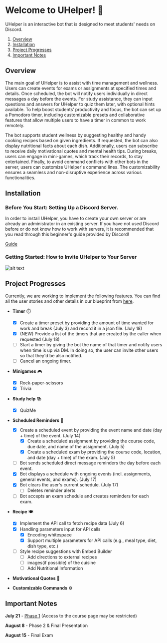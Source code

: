 # Welcome to UHelper! 🤖

UHelper is an interactive bot that is designed to meet students' needs on Discord. 

1. [Overview](#overview)
2. [Installation](#installation)
3. [Project Progresses](#project-progresses)
4. [Important Notes](#important-notes)


## Overview

The main goal of UHelper is to assist with time management and wellness. 
Users can create events for exams or assignments at specified times and details. Once scheduled, 
the bot will notify users individually in direct messages a day before the events. 
For study assistance, they can input questions and answers for UHelper to quiz them later, 
with optional hints available. To help boost students’ productivity and focus, 
the bot can set up a Pomodoro timer, including customizable presets and collaborative features that 
allow multiple users to have a timer in common to work remotely.

The bot supports student wellness by suggesting healthy and handy cooking recipes based on given 
ingredients. If requested, the bot can also display nutritional facts about each dish. Additionally,
users can subscribe to receive daily motivational quotes and mental health tips. During breaks, 
users can engage in mini-games, which track their records, to stay entertained. Finally, 
to avoid command conflicts with other bots in the server, users can customize UHelper's command 
lines. The customizability ensures a seamless and non-disruptive experience across various 
functionalities.

## Installation

### Before You Start: Setting Up a Discord Server.

In order to install UHelper, you have to create your own server or are already an administrator in 
an existing server. If you have not used Discord before or do not know how to work with servers, it 
is recommended that you read through this beginner's guide provided by Discord!

[Guide](https://support.discord.com/hc/en-us/articles/360045138571-Beginner-s-Guide-to-Discord#h_efc9b7bc-47bc-4212-8b9c-c0fa76573cfe)

### Getting Started: How to Invite UHelper to Your Server

![alt text](https://github.com/Overpoweredplatypus/UHelper/blob/timer/0.png?raw=true)


## Project Progresses
Currently, we are working to implement the following features. 
You can find all the user stories and other details in our blueprint from [here](https://docs.google.com/document/d/1OcYBGoSZbEqtA47CwSlzFe1wVuZo28Xl-FKUkS_0AUI/edit#heading=h.rwi1fv3j8vi2).

- **Timer** ⏱️
  - [X] Create a timer preset by providing the amount of time wanted for work and break (July 3)
  and record it in a json file. (July 18)
  - [X] (NEW) Provide a list of the timers that are created by the caller when requested (July 18)
  - [ ] Start a timer by giving the bot the name of that timer and notify users when time is up 
  via DM. In doing so, the user can invite other users so that they'd be also notified.
  - [ ] Cancel an ongoing timer.

- **Minigames** 🎮
  - [X] Rock-paper-scissors
  - [X] Trivia

- **Study help** 📚
  - [X] QuizMe

- **Scheduled Reminders** 📅
  - [X] Create a scheduled event by providing the event name and date (day + time) of the event. (July 14)
    - [X] Create a scheduled assignment by providing the course code, due date, and name of the assignment. (July 5)
    - [X] Create a scheduled exam by providing the course code, location, and date (day + time) of the exam. (July 5)
  - [ ] Bot sends scheduled direct message reminders the day before each event.
  - [X] Bot displays a schedule with ongoing events (incl. assignments, general events, and exams). (July 17)
  - [X] Bot clears the user's current schedule. (July 17)
    - [ ] Deletes reminder alerts
  - [ ] Bot accepts an exam schedule and creates reminders for each exam.

- **Recipe** 🍽️
  - [X] Implement the API call to fetch recipe data (July 6)
  - [X] Handling parameters input for API calls
    - [X] Encoding whitespace
    - [X] Support multiple parameters for API calls (e.g., meal type, diet, dish type, etc.) 
  - [ ] Style recipe suggestions with Embed Builder
    - [ ] Add directions to external recipes
    - [ ] images(if possible) of the cuisine 
    - [ ] Add Nutritional Information

- **Motivational Quotes** 💪

- **Customizable Commands** ⚙️


## Important Notes

**July 21** - [Phase 1](https://q.utoronto.ca/courses/345741/pages/phase-1-10-percent?module_item_id=5764241)
(Access to the course page may be restricted)

**August 8** - Phase 2 & Final Presentation

**August 15** - Final Exam
